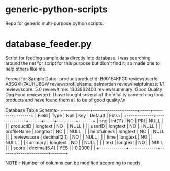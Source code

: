 # generic-python-scripts
Repo for generic multi-purpose python scripts.

# database_feeder.py
Script for feeding sample data directly into database. I was searching around the net for script for this purpose but didn't find it, so made one to help others like me.

Format for Sample Data:-
product/productId: B001E4KFG0
review/userId: A3SGXH7AUHU8GW
review/profileName: delmartian
review/helpfulness: 1/1
review/score: 5.0
review/time: 1303862400
review/summary: Good Quality Dog Food
review/text: I have bought several of the Vitality canned dog food products and have found them all to be of good quality.\n

Database Table Schema:-
+-------------+--------------+------+-----+---------+-------+
| Field       | Type         | Null | Key | Default | Extra |
+-------------+--------------+------+-----+---------+-------+
| sno         | int(11)      | NO   | PRI | NULL    |       |
| productID   | longtext     | NO   |     | NULL    |       |
| userID      | longtext     | NO   |     | NULL    |       |
| profileName | longtext     | NO   |     | NULL    |       |
| helpfulness | longtext     | NO   |     | NULL    |       |
| reviewscore | decimal(2,1) | NO   |     | NULL    |       |
| time        | longtext     | NO   |     | NULL    |       |
| summary     | longtext     | NO   |     | NULL    |       |
| text        | longtext     | NO   |     | NULL    |       |
| score       | decimal(5,4) | YES  |     | 0.0000  |       |
+-------------+--------------+------+-----+---------+-------+

NOTE:- Number of columns can be modified according to needs.
